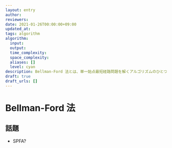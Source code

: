 ```yaml
---
layout: entry
author:
reviewers:
date: 2021-01-26T00:00:00+09:00
updated_at:
tags: algorithm
algorithm:
  input:
  output:
  time_complexity:
  space_complexity:
  aliases: []
  level: cyan
description: Bellman-Ford 法とは、単一始点最短経路問題を解くアルゴリズムのひとつ。負辺があっても動作する。
draft: true
draft_urls: []
---
```


# Bellman-Ford 法

## 話題

-   SPFA?
